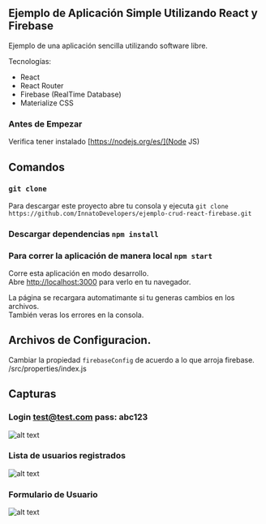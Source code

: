 ## Ejemplo de Aplicación Simple Utilizando React y Firebase
Ejemplo de una aplicación sencilla utilizando software libre.

Tecnologías:
- React
- React Router
- Firebase (RealTime Database)
- Materialize CSS

### Antes de Empezar
Verifica tener instalado
[https://nodejs.org/es/](Node JS)

## Comandos

### `git clone`

Para descargar este proyecto abre tu consola y ejecuta
`git clone https://github.com/InnatoDevelopers/ejemplo-crud-react-firebase.git`

### Descargar dependencias `npm install` 

### Para correr la aplicación de manera local `npm start` 

Corre esta aplicación en modo desarrollo.<br>
Abre [http://localhost:3000](http://localhost:3000) para verlo en tu navegador.

La página se recargara automatimante si tu generas cambios en los archivos.<br>
También veras los errores en la consola.


## Archivos de Configuracion.
Cambiar la propiedad `firebaseConfig` de acuerdo a lo que arroja firebase.
/src/properties/index.js 

## Capturas

### Login test@test.com pass: abc123
![alt text](https://firebasestorage.googleapis.com/v0/b/ditocodeexamples.appspot.com/o/simple-react-firebase-crud%2FLogin.png?alt=media&token=8a36bcc0-9ad4-4284-af97-ba1b124cc2ee)

### Lista de usuarios registrados
![alt text](https://firebasestorage.googleapis.com/v0/b/ditocodeexamples.appspot.com/o/simple-react-firebase-crud%2FCaptura%20de%20pantalla%202019-06-20%20a%20la(s)%2018.50.47.png?alt=media&token=697ca1bd-6c85-4400-817e-be203f13da21)

### Formulario de Usuario
![alt text](https://firebasestorage.googleapis.com/v0/b/ditocodeexamples.appspot.com/o/simple-react-firebase-crud%2FCaptura%20de%20pantalla%202019-06-20%20a%20la(s)%2018.50.30.png?alt=media&token=3140af3f-7057-4f86-92b2-d281d9291fdc)


